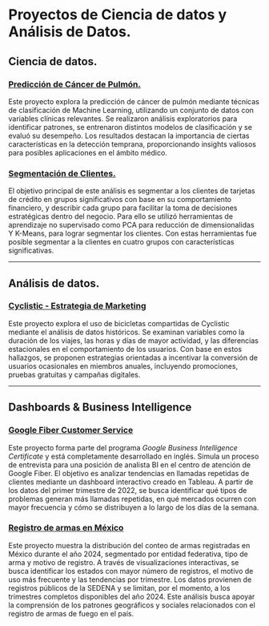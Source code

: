 # Proyectos de Ciencia de datos y Análisis de Datos.

## Ciencia de datos.

### [Predicción de Cáncer de Pulmón.](./Data%20Science%20Projects/Cáncer%20de%20Pulmon/)

Este proyecto explora la predicción de cáncer de pulmón mediante técnicas de clasificación de Machine Learning, utilizando un conjunto de datos con variables clínicas relevantes. Se realizaron análisis exploratorios para identificar patrones, se entrenaron distintos modelos de clasificación y se evaluó su desempeño. Los resultados destacan la importancia de ciertas características en la detección temprana, proporcionando insights valiosos para posibles aplicaciones en el ámbito médico. 


### [Segmentación de Clientes.](./Data%20Science%20Projects/Credit%20Card%20Clustering/)

El objetivo principal de este análisis es segmentar a los clientes de tarjetas de crédito en grupos significativos con base en su comportamiento financiero, y describir cada grupo para facilitar la toma de decisiones estratégicas dentro del negocio. Para ello se utilizó herramientas de aprendizaje no supervisado como PCA para reducción de dimensionalidas Y K-Means, para lograr segmentar los clientes. Con estas herramientas fue posible segmentar a la clientes en cuatro grupos con características significativas.

---

## Análisis de datos.


<!--/>

###  [Bellabeast - Caso de Estudio](./Data%20Analysis%20Projects/Bellabeat%20-%20Caso%20de%20estudio/)

> Insert description

<!-->

### [Cyclistic - Estrategia de Marketing](./Data%20Analysis%20Projects/Cyclistic%20-%20Estrategia%20de%20marketing/)

Este proyecto explora el uso de bicicletas compartidas de Cyclistic mediante el análisis de datos históricos.  Se examinan variables como la duración de los viajes, las horas y días de mayor actividad, y las diferencias estacionales en el comportamiento de los usuarios. Con base en estos hallazgos, se proponen estrategias orientadas a incentivar la conversión de usuarios ocasionales en miembros anuales, incluyendo promociones, pruebas gratuitas y campañas digitales.

---

## Dashboards & Business Intelligence

### [Google Fiber Customer Service](./Data%20Business%20Intelligence/Google%20Fiber/)

Este proyecto forma parte del programa _Google Business Intelligence Certificate_ y está completamente desarrollado en inglés. Simula un proceso de entrevista para una posición de analista BI en el centro de atención de Google Fiber. El objetivo es analizar tendencias en llamadas repetidas de clientes mediante un dashboard interactivo creado en Tableau. A partir de los datos del primer trimestre de 2022, se busca identificar qué tipos de problemas generan más llamadas repetidas, en qué mercados ocurren con mayor frecuencia y cómo se distribuyen a lo largo de los días de la semana.

### [Registro de armas en México](./Data%20Business%20Intelligence/Registro%20%de%20%armas/)

Este proyecto muestra la distribución del conteo de armas registradas en México durante el año 2024, segmentado por entidad federativa, tipo de arma y motivo de registro. A través de visualizaciones interactivas, se busca identificar los estados con mayor número de registros, el motivo de uso más frecuente y las tendencias por trimestre. Los datos provienen de registros públicos de la SEDENA y se limitan, por el momento, a los trimestres completos disponibles del año 2024. Este análisis busca apoyar la comprensión de los patrones geográficos y sociales relacionados con el registro de armas de fuego en el país.
